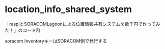 # location_info_shared_system
「raspiとSORACOMLagoonによる位置情報共有システムを数千円で作ってみた！」のコード群

soracom InventoryキーはSORACOM側で発行する